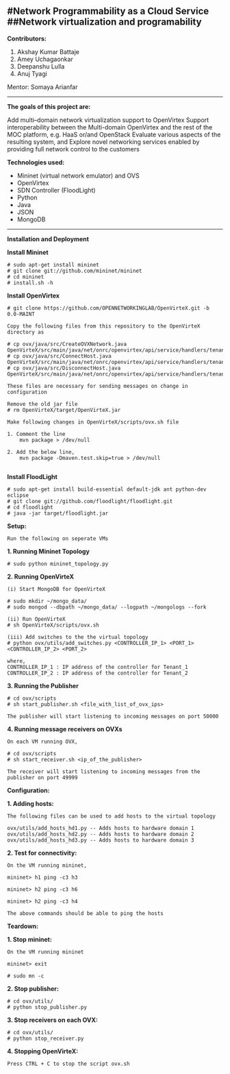 #Network Programmability as a Cloud Service
##Network virtualization and programability
---
**Contributors:**

1. Akshay Kumar Battaje
2. Amey Uchagaonkar  
3. Deepanshu Lulla
4. Anuj Tyagi

Mentor: Somaya Arianfar

---

**The goals of this project are:**

Add multi–domain network virtualization support to OpenVirtex
Support interoperability between the Multi-domain OpenVirtex and the rest of the MOC platform, e.g. HaaS or/and OpenStack 
Evaluate various aspects of the resulting system, and
Explore novel networking services enabled by providing full network control to the customers

**Technologies used:**

* Mininet (virtual network emulator) and OVS  
* OpenVirtex  
* SDN Controller (FloodLight)  
* Python  
* Java  
* JSON  
* MongoDB  
  

---
**Installation and Deployment**  

**Install Mininet**  
```
# sudo apt-get install mininet  
# git clone git://github.com/mininet/mininet  
# cd mininet  
# install.sh -h  
```
**Install OpenVirtex**  
```
# git clone https://github.com/OPENNETWORKINGLAB/OpenVirteX.git -b 0.0-MAINT

Copy the following files from this repository to the OpenVirteX directory as

# cp ovx/java/src/CreateOVXNetwork.java OpenVirteX/src/main/java/net/onrc/openvirtex/api/service/handlers/tenant/
# cp ovx/java/src/ConnectHost.java OpenVirteX/src/main/java/net/onrc/openvirtex/api/service/handlers/tenant/
# cp ovx/java/src/DisconnectHost.java OpenVirteX/src/main/java/net/onrc/openvirtex/api/service/handlers/tenant/

These files are necessary for sending messages on change in configuration

Remove the old jar file
# rm OpenVirteX/target/OpenVirteX.jar

Make following changes in OpenVirteX/scripts/ovx.sh file

1. Comment the line 
    mvn package > /dev/null
    
2. Add the below line,
    mvn package -Dmaven.test.skip=true > /dev/null


```
**Install FloodLight**
```
# sudo apt-get install build-essential default-jdk ant python-dev eclipse  
# git clone git://github.com/floodlight/floodlight.git  
# cd floodlight  
# java -jar target/floodlight.jar  
```

**Setup:**
```
Run the following on seperate VMs
```
**1. Running Mininet Topology**  
```
# sudo python mininet_topology.py  
```

**2. Running OpenVirteX**
```
(i) Start MongoDB for OpenVirteX

# sudo mkdir ~/mongo_data/
# sudo mongod --dbpath ~/mongo_data/ --logpath ~/mongologs --fork

(ii) Run OpenVirteX
# sh OpenVirteX/scripts/ovx.sh  

(iii) Add switches to the the virtual topology
# python ovx/utils/add_switches.py <CONTROLLER_IP_1> <PORT_1> <CONTROLLER_IP_2> <PORT_2>

where,
CONTROLLER_IP_1 : IP address of the controller for Tenant_1
CONTROLLER_IP_2 : IP address of the controller for Tenant_2
```
**3. Running the Publisher**   
```
# cd ovx/scripts
# sh start_publisher.sh <file_with_list_of_ovx_ips>

The publisher will start listening to incoming messages on port 50000
```
**4. Running message receivers on OVXs**
```
On each VM running OVX,

# cd ovx/scripts
# sh start_receiver.sh <ip_of_the_publisher>

The receiver will start listening to incoming messages from the publisher on port 49999
```

**Configuration:**

**1. Adding hosts:**
```
The following files can be used to add hosts to the virtual topology

ovx/utils/add_hosts_hd1.py -- Adds hosts to hardware domain 1
ovx/utils/add_hosts_hd2.py -- Adds hosts to hardware domain 2
ovx/utils/add_hosts_hd3.py -- Adds hosts to hardware domain 3
```

**2. Test for connectivity:**
```
On the VM running mininet,

mininet> h1 ping -c3 h3

mininet> h2 ping -c3 h6

mininet> h2 ping -c3 h4

The above commands should be able to ping the hosts
```

**Teardown:**

**1. Stop mininet:**
```
On the VM running mininet

mininet> exit

# sudo mn -c

```

**2. Stop publisher:**
```
# cd ovx/utils/
# python stop_publisher.py
```

**3. Stop receivers on each OVX:**
```
# cd ovx/utils/
# python stop_receiver.py
```

**4. Stopping OpenVirteX:**
```
Press CTRL + C to stop the script ovx.sh
```
